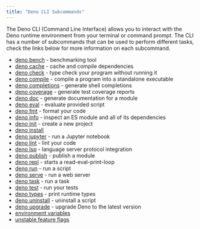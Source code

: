```yaml
---
title: "Deno CLI Subcommands"
---
```


The Deno CLI (Command Line Interface) allows you to interact with the Deno
runtime environment from your terminal or command prompt. The CLI has a number
of subcommands that can be used to perform different tasks, check the links
below for more information on each subcommand.

- [deno bench](/runtime/reference/cli/benchmarker/) - benchmarking tool
- [deno cache](/runtime/reference/cli/cache/) - cache and compile dependencies
- [deno check](/runtime/reference/cli/check/) - type check your program without
  running it
- [deno compile](/runtime/reference/cli/compiler/) - compile a program into a
  standalone executable
- [deno completions](/runtime/reference/cli/completions/) - generate shell
  completions
- [deno coverage](/runtime/reference/cli/coverage/) - generate test coverage
  reports
- [deno doc](/runtime/reference/cli/documentation_generator/) - generate
  documentation for a module
- [deno eval](/runtime/reference/cli/eval/) - evaluate provided script
- [deno fmt](/runtime/reference/cli/formatter/) - format your code
- [deno info](/runtime/reference/cli/dependency_inspector/) - inspect an ES
  module and all of its dependencies
- [deno init](/runtime/reference/cli/init/) - create a new project
- [deno install](/runtime/reference/cli/script_installer/)
- [deno jupyter](/runtime/reference/cli/jupyter/) - run a Jupyter notebook
- [deno lint](/runtime/reference/cli/linter/) - lint your code
- [deno lsp](/runtime/reference/cli/lsp/) - language server protocol integration
- [deno publish](/runtime/reference/cli/publish/) - publish a module
- [deno repl](/runtime/reference/cli/repl/) - starts a read-eval-print-loop
- [deno run](/runtime/reference/cli/run/) - run a script
- [deno serve](/runtime/reference/cli/serve/) - run a web server
- [deno task](/runtime/reference/cli/task_runner/) - run a task
- [deno test](/runtime/reference/cli/test/) - run your tests
- [deno types](/runtime/reference/cli/types/) - print runtime types
- [deno uninstall](/runtime/reference/cli/uninstall/) - uninstall a script
- [deno upgrade](/runtime/reference/cli/upgrade/) - upgrade Deno to the latest
  version
- [environment variables](/runtime/reference/cli/env_variables/)
- [unstable feature flags](/runtime/reference/cli/unstable_flags/)
